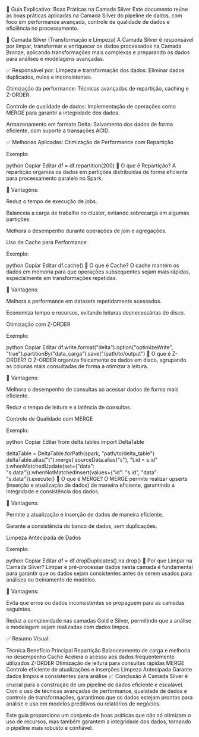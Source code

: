 🧠 Guia Explicativo: Boas Práticas na Camada Silver
Este documento reúne as boas práticas aplicadas na Camada Silver do pipeline de dados, com foco em performance avançada, controle de qualidade de dados e eficiência no processamento.

🔷 Camada Silver (Transformação e Limpeza)
A Camada Silver é responsável por limpar, transformar e enriquecer os dados processados na Camada Bronze, aplicando transformações mais complexas e preparando os dados para análises e modelagens avançadas.

✅ Responsável por:
Limpeza e transformação dos dados: Eliminar dados duplicados, nulos e inconsistentes.

Otimização da performance: Técnicas avançadas de repartição, caching e Z-ORDER.

Controle de qualidade de dados: Implementação de operações como MERGE para garantir a integridade dos dados.

Armazenamento em formato Delta: Salvamento dos dados de forma eficiente, com suporte a transações ACID.

✅ Melhorias Aplicadas:
Otimização de Performance com Repartição

Exemplo:

python
Copiar
Editar
df = df.repartition(200)
🧠 O que é Repartição?
A repartição organiza os dados em partições distribuídas de forma eficiente para processamento paralelo no Spark.

📌 Vantagens:

Reduz o tempo de execução de jobs.

Balanceia a carga de trabalho no cluster, evitando sobrecarga em algumas partições.

Melhora o desempenho durante operações de join e agregações.

Uso de Cache para Performance

Exemplo:

python
Copiar
Editar
df.cache()
🧠 O que é Cache?
O cache mantém os dados em memória para que operações subsequentes sejam mais rápidas, especialmente em transformações repetidas.

📌 Vantagens:

Melhora a performance em datasets repetidamente acessados.

Economiza tempo e recursos, evitando leituras desnecessárias do disco.

Otimização com Z-ORDER

Exemplo:

python
Copiar
Editar
df.write.format("delta").option("optimizeWrite", "true").partitionBy("data_carga").save("/path/to/output")
🧠 O que é Z-ORDER?
O Z-ORDER organiza fisicamente os dados em disco, agrupando as colunas mais consultadas de forma a otimizar a leitura.

📌 Vantagens:

Melhora o desempenho de consultas ao acessar dados de forma mais eficiente.

Reduz o tempo de leitura e a latência de consultas.

Controle de Qualidade com MERGE

Exemplo:

python
Copiar
Editar
from delta.tables import DeltaTable

deltaTable = DeltaTable.forPath(spark, "path/to/delta_table")
deltaTable.alias("t").merge(
    sourceData.alias("s"),
    "t.id = s.id"
).whenMatchedUpdate(set={"data": "s.data"}).whenNotMatchedInsert(values={"id": "s.id", "data": "s.data"}).execute()
🧠 O que é MERGE?
O MERGE permite realizar upserts (inserção e atualização de dados) de maneira eficiente, garantindo a integridade e consistência dos dados.

📌 Vantagens:

Permite a atualização e inserção de dados de maneira eficiente.

Garante a consistência do banco de dados, sem duplicações.

Limpeza Antecipada de Dados

Exemplo:

python
Copiar
Editar
df = df.dropDuplicates().na.drop()
🧠 Por que Limpar na Camada Silver?
Limpar e pré-processar dados nesta camada é fundamental para garantir que os dados sejam consistentes antes de serem usados para análises ou treinamento de modelos.

📌 Vantagens:

Evita que erros ou dados inconsistentes se propaguem para as camadas seguintes.

Reduz a complexidade nas camadas Gold e Silver, permitindo que a análise e modelagem sejam realizadas com dados limpos.

✅ Resumo Visual:

Técnica	Benefício Principal
Repartição	Balanceamento de carga e melhoria no desempenho
Cache	Acelera o acesso aos dados frequentemente utilizados
Z-ORDER	Otimização de leitura para consultas rápidas
MERGE	Controle eficiente de atualizações e inserções
Limpeza Antecipada	Garante dados limpos e consistentes para análise
📈 Conclusão
A Camada Silver é crucial para a construção de um pipeline de dados eficiente e escalável. Com o uso de técnicas avançadas de performance, qualidade de dados e controle de transformações, garantimos que os dados estejam prontos para análise e uso em modelos preditivos ou relatórios de negócios.

Este guia proporciona um conjunto de boas práticas que não só otimizam o uso de recursos, mas também garantem a integridade dos dados, tornando o pipeline mais robusto e confiável.
